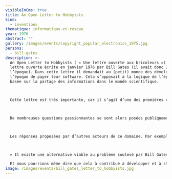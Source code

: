 ```yaml
---
visibleInCms: true
title: An Open Letter to Hobbyists
kind:
  - inventions
thematique: informatique-et-reseau
year: 1976
abstract: ""
gallery: /images/events/copyright_popular_electronics_1975.jpg
persons:
  - bill-gates
description: >-
  An Open Letter to Hobbyists ( « Une lettre ouverte aux bricoleurs ») est une
  lettre ouverte écrite en janvier 1976 par Bill Gates (il avait donc 21 ans à
  l’époque). Dans cette lettre il demandait au (petit) monde des développeurs de
  l’époque de payer leur software. Cela s’opposait à la logique de l’époque
  basée sur la partage des informations dans le monde scientifique.



  Cette lettre est très importante, car il s’agit d’une des premières confrontations entre le point de vue mercantile et le point de vue des hackers/développeurs sur la nature même des logiciels.



  De nombreuses questions passionnantes se sont alors posées publiquement : le logiciel doit-il être vendu avec le hardware, doit-il être donné, doit-il être vendu séparément, peut-il être partagé, peut-il être modifié, est-il une oeuvre de l’esprit (et donc protégé par le droit d’auteur)…



  Les réponses proposées par d’autres acteurs de ce domaine. Par exemple la proposition de Jim Warren du Homebrew Computer Club est très pertinente (même 40 ans plus tard).



  « Il existe une alternative viable au problème soulevé par Bill Gates dans sa lettre vindicative contre les « computer hobbyists » : si un logiciel est gratuit ou si bon marché que l’acheter est bien plus facile que de le dupliquer, alors ce n’est pas du vol. »— Jim Warren, juillet 197629

  Et nous pourrions même dire que cela à contribué à développer et à structurer le mouvement Open Source avec Richard Stallman et son projet GNU du début des années 1980.
image: /images/events/bill_gates_letter_to_hobbyists.jpg
---
```

